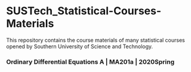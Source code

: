 # SUSTech_Statistical-Courses-Materials

This repository contains the course materials of many statistical courses opened by Southern University of Science and Technology.

### Ordinary Differential Equations A | MA201a | 2020Spring
